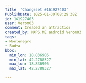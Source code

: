```yaml
---
Title: 'Changeset #161927403'
PublishDate: 2025-01-30T08:29:38Z
id: 161927403
user: Verom03
comment: Created an attraction
created_by: MAPS.ME android Verom03
tags:
- Montenegro
- Budva
bbox:
  min_lon: 18.836906
  min_lat: 42.2788327
  max_lon: 18.836906
  max_lat: 42.2788327

---
```

